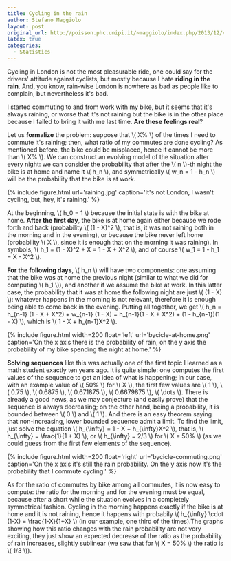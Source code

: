 ```yaml
---
title: Cycling in the rain
author: Stefano Maggiolo
layout: post
original_url: http://poisson.phc.unipi.it/~maggiolo/index.php/2013/12/cycling-in-the-rain/
latex: true
categories:
  - Statistics
---
```

Cycling in London is not the most pleasurable ride, one could say for the drivers' attitude against cyclists, but mostly because I hate **riding in the rain**. And, you know, rain-wise London is nowhere as bad as people like to complain, but nevertheless it's bad.

I started commuting to and from work with my bike, but it seems that it's always raining, or worse that it's not raining but the bike is in the other place because I failed to bring it with me last time. **Are these feelings real**?

<!--more-->

Let us **formalize** the problem: suppose that \\( X\% \\) of the times I need to commute it's raining; then, what ratio of my commutes are done cycling? As mentioned before, the bike could be misplaced, hence it cannot be more than \\( X\% \\). We can construct an evolving model of the situation after every night: we can consider the probability that after the \\( n \\)-th night the bike is at home and name it \\( h\_n \\), and symmetrically \\( w\_n = 1 - h\_n \\) will be the probability that the bike is at work.

{% include figure.html url='raining.jpg' caption='It\'s not London, I wasn\'t cycling, but, hey, it\'s raining.' %}

At the beginning, \\( h\_0 = 1 \\) because the initial state is with the bike at home. **After the first day**, the bike is at home again either because we rode forth and back (probability \\( (1 - X)^2 \\), that is, it was not raining both in the morning and in the evening), or because the bike never left home (probability \\( X \\), since it is enough that on the morning it was raining). In symbols, \\( h\_1 = (1 - X)^2 + X = 1 - X + X^2 \\), and of course \\( w\_1 = 1 - h\_1 = X - X^2 \\).

**For the following days**, \\( h\_n \\) will have two components: one assuming that the bike was at home the previous night (similar to what we did for computing \\( h\_1 \\)), and another if we assume the bike at work. In this latter case, the probability that it was at home the following night are just \\( (1 - X) \\): whatever happens in the morning is not relevant, therefore it is enough being able to come back in the evening. Putting all together, we get \\( h\_n = h\_{n-1} (1 - X + X^2) + w\_{n-1} (1 - X) = h\_{n-1}(1 - X + X^2) + (1 - h\_{n-1})(1 - X) \\), which is \\( 1 - X + h\_{n-1}X^2 \\).

{% include figure.html width=200 float='left' url='bycicle-at-home.png' caption='On the x axis there is the probability of rain, on the y axis the probability of my bike spending the night at home.' %}

**Solving sequences** like this was actually one of the first topic I learned as a math student exactly ten years ago. It is quite simple: one computes the first values of the sequence to get an idea of what is happening; in our case, with an example value of \\( 50\% \\) for \\( X \\), the first few values are \\( 1 \\), \\( 0.75 \\), \\( 0.6875 \\), \\( 0.671875 \\), \\( 0.6679875 \\), \\( \dots \\). There is already a good news, as we may conjecture (and easily prove) that the sequence is always decreasing; on the other hand, being a probability, it is bounded between \\( 0 \\) and \\( 1 \\). And there is an easy theorem saying that non-increasing, lower bounded sequence admit a limit. To find the limit, just solve the equation \\( h\_{\infty} = 1 - X + h\_{\infty}X^2 \\), that is, \\( h\_{\infty} = \frac{1}{1 + X} \\), or \\( h\_{\infty} = 2/3 \\) for \\( X = 50\% \\) (as we could guess from the first few elements of the sequence).

{% include figure.html width=200 float='right' url='bycicle-commuting.png' caption='On the x axis it\'s still the rain probability. On the y axis now it\'s the probability that I commute cycling.' %}

As for the ratio of commutes by bike among all commutes, it is now easy to compute: the ratio for the morning and for the evening must be equal, because after a short while the situation evolves in a completely symmetrical fashion. Cycling in the morning happens exactly if the bike is at home and it is not raining, hence it happens with probabily \\( h\_{\infty} \cdot (1-X) = \frac{1-X}{1+X} \\) (in our example, one third of the times).The graphs showing how this ratio changes with the rain probability are not very exciting, they just show an expected decrease of the ratio as the probability of rain increases, slightly sublinear (we saw that for \\( X = 50\% \\) the ratio is \\( 1/3 \\)).
